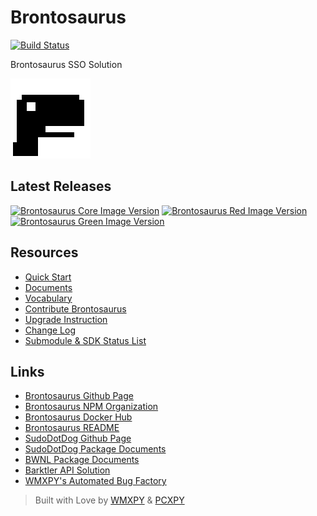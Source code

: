 # Brontosaurus

[![Build Status](//travis-ci.com/SudoDotDog/Brontosaurus.svg?branch=master)](//travis-ci.com/SudoDotDog/Brontosaurus)

Brontosaurus SSO Solution

![Brontosaurus Logo](//raw.githubusercontent.com/SudoDotDog/Brontosaurus/master/icon/transparent/icon-128x128.png)

## Latest Releases

[![Brontosaurus Core Image Version](//img.shields.io/docker/v/brontosaurus/core?label=brontosaurus%2Fcore&sort=semver)](//hub.docker.com/r/brontosaurus/core)
[![Brontosaurus Red Image Version](//img.shields.io/docker/v/brontosaurus/red?color=red&label=brontosaurus%2Fred&sort=semver)](//hub.docker.com/r/brontosaurus/red)
[![Brontosaurus Green Image Version](//img.shields.io/docker/v/brontosaurus/green?color=green&label=brontosaurus%2Fgreen&sort=semver)](//hub.docker.com/r/brontosaurus/green)

## Resources

-   [Quick Start](./quick-start.md)
-   [Documents](./documents.md)
-   [Vocabulary](./vocabulary.md)
-   [Contribute Brontosaurus](./contribute.md)
-   [Upgrade Instruction](./upgrade/upgrade.md)
-   [Change Log](./change-log.md)
-   [Submodule & SDK Status List](./submodule-sdk.md)

## Links

-   [Brontosaurus Github Page](//github.com/SudoDotDog/Brontosaurus)
-   [Brontosaurus NPM Organization](//www.npmjs.com/org/brontosaurus)
-   [Brontosaurus Docker Hub](//hub.docker.com/u/brontosaurus)
-   [Brontosaurus README](./README.md)
-   [SudoDotDog Github Page](//github.com/SudoDotDog)
-   [SudoDotDog Package Documents](//sudo.dog)
-   [BWNL Package Documents](//bwnl.io)
-   [Barktler API Solution](//barktler.com)
-   [WMXPY's Automated Bug Factory](//mengw.io) 

> Built with Love by [WMXPY](//github.com/WMXPY) & [PCXPY](//github.com/PCXPY)
